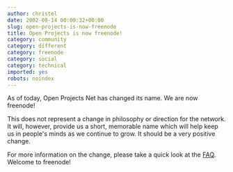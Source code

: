 ```yaml
---
author: christel
date: 2002-08-14 00:00:32+00:00
slug: open-projects-is-now-freenode
title: Open Projects is now freenode!
category: community
category: different
category: freenode
category: social
category: technical
imported: yes
robots: noindex
---
```

As of today, Open Projects Net has changed its name.  We are now freenode!

This does not represent a change in philosophy or direction for the network. It will, however, provide us a short, memorable name which will help keep us in people's minds as we continue to grow.  It should be a very positive change.

For more information on the change, please take a quick look at the  [FAQ](http://freenode.net/faq.shtml#namechange).  Welcome to freenode!
